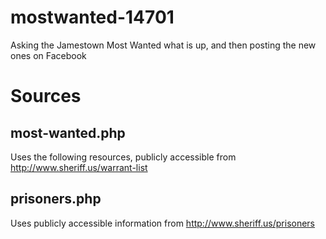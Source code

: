 # mostwanted-14701

Asking the Jamestown Most Wanted what is up, and then posting the new ones on Facebook

# Sources

## most-wanted.php

Uses the following resources, publicly accessible from http://www.sheriff.us/warrant-list

## prisoners.php

Uses publicly accessible information from http://www.sheriff.us/prisoners
